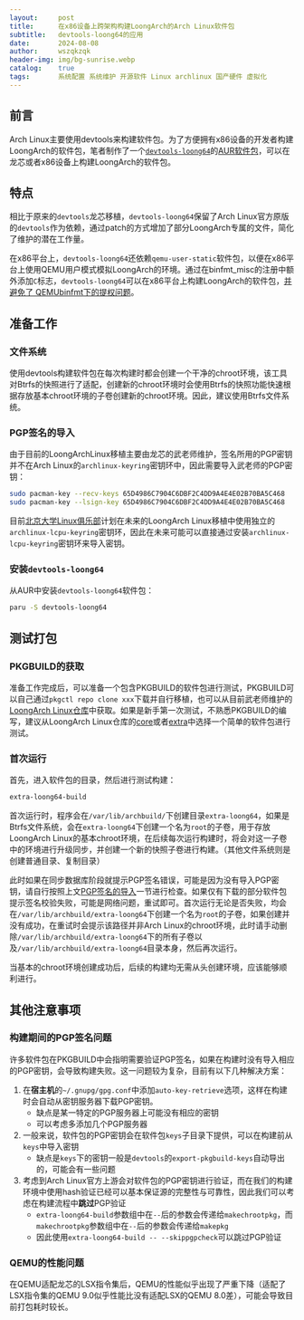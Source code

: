 ```yaml
---
layout:     post
title:      在x86设备上跨架构构建LoongArch的Arch Linux软件包
subtitle:   devtools-loong64的应用
date:       2024-08-08
author:     wszqkzqk
header-img: img/bg-sunrise.webp
catalog:    true
tags:       系统配置 系统维护 开源软件 Linux archlinux 国产硬件 虚拟化
---
```


## 前言

Arch Linux主要使用devtools来构建软件包。为了方便拥有x86设备的开发者构建LoongArch的软件包，笔者制作了一个[`devtools-loong64`](https://github.com/lcpu-club/devtools-loong)的[AUR软件包](https://aur.archlinux.org/packages/devtools-loong64)，可以在龙芯或者x86设备上构建LoongArch的软件包。

## 特点

相比于原来的`devtools`龙芯移植，`devtools-loong64`保留了Arch Linux官方原版的`devtools`作为依赖，通过patch的方式增加了部分LoongArch专属的文件，简化了维护的潜在工作量。

在x86平台上，`devtools-loong64`还依赖`qemu-user-static`软件包，以便在x86平台上使用QEMU用户模式模拟LoongArch的环境。通过在binfmt_misc的注册中额外添加`C`标志，`devtools-loong64`可以在x86平台上构建LoongArch的软件包，[并避免了 QEMUbinfmt下的提权问题](/2024/03/28/qemu-user-binfmt-flag/)。

## 准备工作

### 文件系统

使用devtools构建软件包在每次构建时都会创建一个干净的chroot环境，该工具对Btrfs的快照进行了适配，创建新的chroot环境时会使用Btrfs的快照功能快速根据存放基本chroot环境的子卷创建新的chroot环境。因此，建议使用Btrfs文件系统。

### PGP签名的导入

由于目前的LoongArchLinux移植主要由龙芯的武老师维护，签名所用的PGP密钥并不在Arch Linux的`archlinux-keyring`密钥环中，因此需要导入武老师的PGP密钥：

```bash
sudo pacman-key --recv-keys 65D4986C7904C6DBF2C4DD9A4E4E02B70BA5C468
sudo pacman-key --lsign-key 65D4986C7904C6DBF2C4DD9A4E4E02B70BA5C468
```

目前[北京大学Linux俱乐部](https://github.com/lcpu-club)计划在未来的LoongArch Linux移植中使用独立的`archlinux-lcpu-keyring`密钥环，因此在未来可能可以直接通过安装`archlinux-lcpu-keyring`密钥环来导入密钥。

### 安装`devtools-loong64`

从AUR中安装`devtools-loong64`软件包：

```bash
paru -S devtools-loong64
```

## 测试打包

### PKGBUILD的获取

准备工作完成后，可以准备一个包含PKGBUILD的软件包进行测试，PKGBUILD可以自己通过`pkgctl repo clone xxx`下载并自行移植，也可以从目前武老师维护的[LoongArch Linux仓库](https://github.com/loongarchlinux/)中获取。如果是新手第一次测试，不熟悉PKGBUILD的编写，建议从LoongArch Linux仓库的[core](https://github.com/loongarchlinux/core)或者[extra](https://github.com/loongarchlinux/extra)中选择一个简单的软件包进行测试。

### 首次运行

首先，进入软件包的目录，然后进行测试构建：

```bash
extra-loong64-build
```

首次运行时，程序会在`/var/lib/archbuild/`下创建目录`extra-loong64`，如果是Btrfs文件系统，会在`extra-loong64`下创建一个名为`root`的子卷，用于存放LoongArch Linux的基本chroot环境，在后续每次运行构建时，将会对这一子卷中的环境进行升级同步，并创建一个新的快照子卷进行构建。（其他文件系统则是创建普通目录、复制目录）

此时如果在同步数据库阶段就提示PGP签名错误，可能是因为没有导入PGP密钥，请自行按照上文[PGP签名的导入](#PGP签名的导入)一节进行检查。如果仅有下载的部分软件包提示签名校验失败，可能是网络问题，重试即可。首次运行无论是否失败，均会在`/var/lib/archbuild/extra-loong64`下创建一个名为`root`的子卷，如果创建并没有成功，在重试时会提示该路径并非Arch Linux的chroot环境，此时请手动删除`/var/lib/archbuild/extra-loong64`下的所有子卷以及`/var/lib/archbuild/extra-loong64`目录本身，然后再次运行。

当基本的chroot环境创建成功后，后续的构建均无需从头创建环境，应该能够顺利进行。

## 其他注意事项

### 构建期间的PGP签名问题

许多软件包在PKGBUILD中会指明需要验证PGP签名，如果在构建时没有导入相应的PGP密钥，会导致构建失败。这一问题较为复杂，目前有以下几种解决方案：

1. 在**宿主机**的`~/.gnupg/gpg.conf`中添加`auto-key-retrieve`选项，这样在构建时会自动从密钥服务器下载PGP密钥。
   * 缺点是某一特定的PGP服务器上可能没有相应的密钥
   * 可以考虑多添加几个PGP服务器
2. 一般来说，软件包的PGP密钥会在软件包`keys`子目录下提供，可以在构建前从`keys`中导入密钥
   * 缺点是`keys`下的密钥一般是`devtools`的`export-pkgbuild-keys`自动导出的，可能会有一些问题
3. 考虑到Arch Linux官方上游会对软件包的PGP密钥进行验证，而在我们的构建环境中使用hash验证已经可以基本保证源的完整性与可靠性，因此我们可以考虑在构建流程中**跳过**PGP验证
   * `extra-loong64-build`参数组中在`--`后的参数会传递给`makechrootpkg`，而`makechrootpkg`参数组中在`--`后的参数会传递给`makepkg`
   * 因此使用`extra-loong64-build -- --skippgpcheck`可以跳过PGP验证

### QEMU的性能问题

在QEMU适配龙芯的LSX指令集后，QEMU的性能似乎出现了严重下降（适配了LSX指令集的QEMU 9.0似乎性能比没有适配LSX的QEMU 8.0差），可能会导致目前打包耗时较长。
